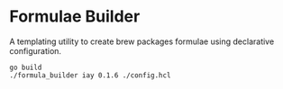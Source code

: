 # Formulae Builder

A templating utility to create brew packages formulae using declarative configuration.

```console
go build
./formula_builder iay 0.1.6 ./config.hcl
```
